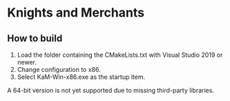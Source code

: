 # Knights and Merchants

## How to build

1) Load the folder containing the CMakeLists.txt with Visual Studio 2019 or newer.
2) Change configuration to x86.
3) Select KaM-Win-x86.exe as the startup item.

A 64-bit version is not yet supported due to missing third-party libraries.
